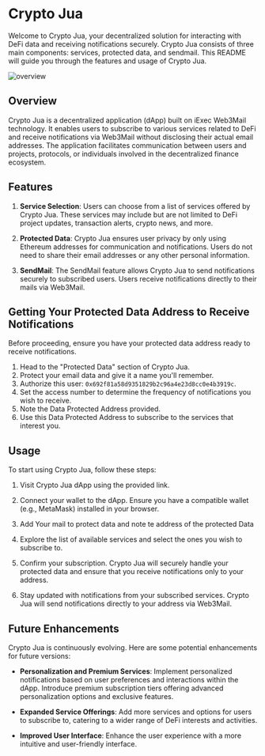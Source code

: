 # Crypto Jua 

Welcome to Crypto Jua, your decentralized solution for interacting with DeFi data and receiving notifications securely. Crypto Jua consists of three main components: services, protected data, and sendmail. This README will guide you through the features and usage of Crypto Jua.

![overview](https://res.cloudinary.com/dufdzujik/image/upload/v1714286395/juas_jj2roo.png)

## Overview

Crypto Jua is a decentralized application (dApp) built on iExec Web3Mail technology. It enables users to subscribe to various services related to DeFi and receive notifications via Web3Mail without disclosing their actual email addresses. The application facilitates communication between users and projects, protocols, or individuals involved in the decentralized finance ecosystem.

## Features

1. **Service Selection**: Users can choose from a list of services offered by Crypto Jua. These services may include but are not limited to DeFi project updates, transaction alerts, crypto news, and more.

2. **Protected Data**: Crypto Jua ensures user privacy by only using Ethereum addresses for communication and notifications. Users do not need to share their email addresses or any other personal information.

3. **SendMail**: The SendMail feature allows Crypto Jua to send notifications securely to subscribed users. Users receive notifications directly to their mails via Web3Mail.

## Getting Your Protected Data Address to Receive Notifications

Before proceeding, ensure you have your protected data address ready to receive notifications.

1. Head to the "Protected Data" section of Crypto Jua.
2. Protect your email data and give it a name you'll remember.
3. Authorize this user: `0x692f81a58d9351829b2c96a4e23d8cc0e4b3919c`.
4. Set the access number to determine the frequency of notifications you wish to receive.
5. Note the Data Protected Address provided.
6. Use this Data Protected Address to subscribe to the services that interest you.


## Usage

To start using Crypto Jua, follow these steps:

1. Visit Crypto Jua dApp using the provided link.

2. Connect your  wallet to the dApp. Ensure you have a compatible wallet (e.g., MetaMask) installed in your browser.

3. Add Your mail to protect data and note te address of the protected Data

3. Explore the list of available services and select the ones you wish to subscribe to.

4. Confirm your subscription. Crypto Jua will securely handle your protected data and ensure that you receive notifications only to your address.

5. Stay updated with notifications from your subscribed services. Crypto Jua will send notifications directly to your address via Web3Mail.

## Future Enhancements

Crypto Jua is continuously evolving. Here are some potential enhancements for future versions:

- **Personalization and Premium Services**: Implement personalized notifications based on user preferences and interactions within the dApp. Introduce premium subscription tiers offering advanced personalization options and exclusive features.


- **Expanded Service Offerings**: Add more services and options for users to subscribe to, catering to a wider range of DeFi interests and activities.

- **Improved User Interface**: Enhance the user experience with a more intuitive and user-friendly interface.

